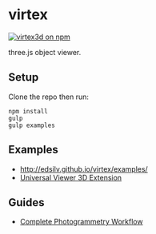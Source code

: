 # virtex

[![virtex3d on npm](https://img.shields.io/npm/v/virtex3d.svg?style=flat)](https://www.npmjs.com/package/virtex3d)

three.js object viewer.

## Setup

Clone the repo then run:

    npm install
    gulp
    gulp examples

## Examples

- http://edsilv.github.io/virtex/examples/
- [Universal Viewer 3D Extension](http://universalviewer.io/examples/?manifest=http%3A%2F%2Ffiles.universalviewer.io%2Fmanifests%2Fnelis%2Fecorche.json)
 
## Guides

- [Complete Photogrammetry Workflow](https://www.gitbook.com/book/sophiedixon/photogrammetry-guide/details)

